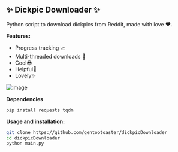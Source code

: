 ## ✨ Dickpic Downloader ✨
Python script to download dickpics from Reddit, made with love ❤.

**Features:**
- Progress tracking 📈
- Multi-threaded downloads 🚀
- Cool😎
- Helpful💖
- Lovely✨

![image](https://github.com/user-attachments/assets/cd37837c-2618-43bf-9539-97465ca10966)

**Dependencies**
```bash
pip install requests tqdm
```

**Usage and installation:**
```bash
git clone https://github.com/gentootoaster/dickpicDownloader
cd dickpicDownloader
python main.py
```
